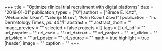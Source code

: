+++
title = "Optimize clinical trial recruitment with digital platforms"
date = "2019-01-01"
publication_types = ["0"]
authors = ["Bruce E. Katz", "Aleksander Eiken", "Valerija Misev", "John Robert Zibert"]
publication = "In: Dermatology Times, _pp. 40(1)_"
abstract = ""
abstract_short = ""
image_preview = ""
selected = false
projects = []
tags = []
url_pdf = ""
url_preprint = ""
url_code = ""
url_dataset = ""
url_project = ""
url_slides = ""
url_video = ""
url_poster = ""
url_source = ""
math = true
highlight = true
[header]
image = ""
caption = ""
+++
